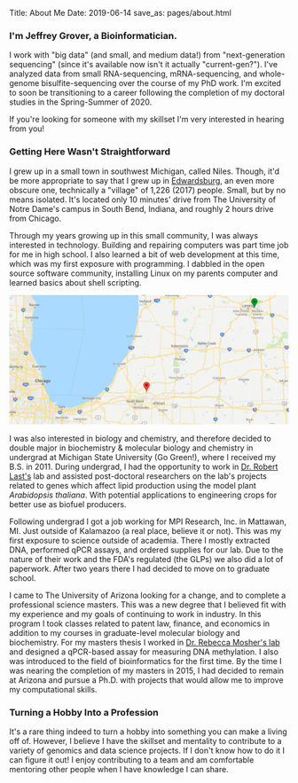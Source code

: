 Title: About Me
Date: 2019-06-14
save_as: pages/about.html

### I'm Jeffrey Grover, a Bioinformatician.

I work with "big data" (and small, and medium data!) from "next-generation 
sequencing" (since it's available now isn't it actually "current-gen?"). I've
analyzed data from small RNA-sequencing, mRNA-sequencing, and whole-genome
bisulfite-sequencing over the course of my PhD work. I'm excited to soon be
transitioning to a career following the completion of my doctoral studies in the
Spring-Summer of 2020.

If you're looking for someone with my skillset I'm very interested in hearing
from you!

### Getting Here Wasn't Straightforward

I grew up in a small town in southwest Michigan, called Niles. Though, it'd be
more appropriate to say that I grew up in
[Edwardsburg](https://en.wikipedia.org/wiki/Edwardsburg,_Michigan), an even more
obscure one, technically a "village" of 1,226 (2017) people. Small, but by no
means isolated. It's located only 10 minutes' drive from The University of Notre
Dame's campus in South Bend, Indiana, and roughly 2 hours drive from Chicago.

Through my years growing up in this small community, I was always interested in
technology. Building and repairing computers was part time job for me in high
school. I also learned a bit of web development at this time, which was my first
exposure with programming. I dabbled in the open source software community,
installing Linux on my parents computer and learned basics about shell scripting.

<center>
<img src="/images/michiana.png" alt="Michiana">
</center>

I was also interested in biology and chemistry, and therefore decided to double
major in biochemistry & molecular biology and chemistry in undergrad at Michigan
State University (Go Green!), where I received my B.S. in 2011. During undergrad,
I had the opportunity to work in
[Dr. Robert Last's](https://bmb.natsci.msu.edu/faculty/robert-l-last/) lab and
assisted post-doctoral researchers on the lab's projects related to genes which
affect lipid production using the model plant *Arabidopsis thaliana*. With 
potential applications to engineering crops for better use as biofuel producers.

Following undergrad I got a job working for MPI Research, Inc. in Mattawan, MI.
Just outside of Kalamazoo (a real place, believe it or not). This was my first
exposure to science outside of academia. There I mostly extracted DNA, performed
qPCR assays, and ordered supplies for our lab. Due to the nature of their work
and the FDA's regulated (the GLPs) we also did a lot of paperwork. After two
years there I had decided to move on to graduate school.

I came to The University of Arizona looking for a change, and to complete a
professional science masters. This was a new degree that I believed fit with my
experience and my goals of continuing to work in industry. In this program I took
classes related to patent law, finance, and economics in addition to my courses
in graduate-level molecular biology and biochemistry. For my masters thesis I
worked in [Dr. Rebecca Mosher's lab](https://cals.arizona.edu/research/mosherlab/Mosher_Lab/Home.html)
and designed a qPCR-based assay for measuring DNA methylation. I also was
introduced to the field of bioinformatics for the first time. By the time I was
nearing the completion of my masters in 2015, I had decided to remain at Arizona
and pursue a Ph.D. with projects that would allow me to improve my computational
skills.

### Turning a Hobby Into a Profession

It's a rare thing indeed to turn a hobby into something you can make a living
off of. However, I believe I have the skillset and mentality to contribute to
a variety of genomics and data science projects. If I don't know how to do it I
can figure it out! I enjoy contributing to a team and am comfortable mentoring
other people when I have knowledge I can share.
